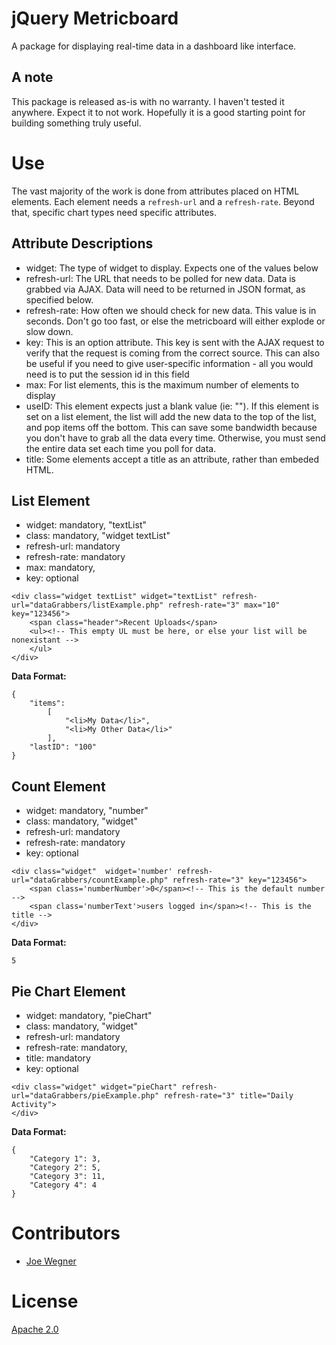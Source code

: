 jQuery Metricboard
==================

A package for displaying real-time data in a dashboard like interface.

A note
------
This package is released as-is with no warranty.  I haven't tested it anywhere.  Expect it to not work.  Hopefully it is a good starting point for building something truly useful.

Use
===

The vast majority of the work is done from attributes placed on HTML elements.  Each element needs a `refresh-url` and a `refresh-rate`.  Beyond that, specific chart types need specific attributes.

Attribute Descriptions
----------------------

* widget: The type of widget to display.  Expects one of the values below
* refresh-url:  The URL that needs to be polled for new data.  Data is grabbed via AJAX.  Data will need to be returned in JSON format, as specified below.
* refresh-rate:  How often we should check for new data.  This value is in seconds.  Don't go too fast, or else the metricboard will either explode or slow down.
* key:  This is an option attribute.  This key is sent with the AJAX request to verify that the request is coming from the correct source.  This can also be useful if you need to give user-specific information - all you would need is to put the session id in this field
* max:  For list elements, this is the maximum number of elements to display
* useID: This element expects just a blank value (ie: "").  If this element is set on a list element, the list will add the new data to the top of the list, and pop items off the bottom.  This can save some bandwidth because you don't have to grab all the data every time.  Otherwise, you must send the entire data set each time you poll for data.
* title:  Some elements accept a title as an attribute, rather than embeded HTML.

List Element
------------

* widget: mandatory, "textList"
* class: mandatory, "widget textList"
* refresh-url: mandatory
* refresh-rate: mandatory
* max: mandatory,
* key: optional

```
<div class="widget textList" widget="textList" refresh-url="dataGrabbers/listExample.php" refresh-rate="3" max="10" key="123456">
	<span class="header">Recent Uploads</span>
	<ul><!-- This empty UL must be here, or else your list will be nonexistant -->
	</ul>
</div>
```

**Data Format:**
```
{
	"items":
		[
			"<li>My Data</li>",
			"<li>My Other Data</li>"
		],
	"lastID": "100"
}
```

Count Element
-------------
* widget: mandatory, "number"
* class: mandatory, "widget"
* refresh-url: mandatory
* refresh-rate: mandatory
* key: optional

```
<div class="widget"  widget='number' refresh-url="dataGrabbers/countExample.php" refresh-rate="3" key="123456">
	<span class='numberNumber'>0</span><!-- This is the default number -->
	<span class='numberText'>users logged in</span><!-- This is the title -->
</div>
```

**Data Format:**
```
5
```

Pie Chart Element
-----------------
* widget: mandatory, "pieChart"
* class: mandatory, "widget"
* refresh-url: mandatory
* refresh-rate: mandatory,
* title: mandatory
* key: optional

```
<div class="widget" widget="pieChart" refresh-url="dataGrabbers/pieExample.php" refresh-rate="3" title="Daily Activity">
</div>
```

**Data Format:**
```
{
	"Category 1": 3,
	"Category 2": 5,
	"Category 3": 11,
	"Category 4": 4
}
```

Contributors
============
* [Joe Wegner](https://www.twitter.com/Joe_Wegner)

License
=======
[Apache 2.0](http://www.apache.org/licenses/LICENSE-2.0.html)
